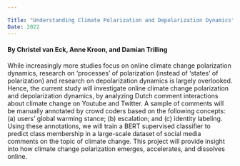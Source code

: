 ```yaml
---

Title: "Understanding Climate Polarization and Depolarization Dynamics"
Date: 2022
---
```


#### By Christel van Eck, Anne Kroon, and Damian Trilling

While increasingly more studies focus on online climate change polarization dynamics, research on ‘processes’ of polarization (instead of ‘states’ of polarization) and research on depolarization dynamics is largely overlooked. Hence, the current study will investigate online climate change polarization and depolarization dynamics, by analyzing Dutch comment interactions about climate change on Youtube and Twitter. A sample of comments will be manually annotated by crowd coders based on the following concepts: (a) users’ global warming stance; (b) escalation; and (c) identity labeling. Using these annotations, we will train a BERT supervised classifier to predict class membership in a large-scale dataset of social media comments on the topic of climate change. This project will provide insight into how climate change polarization emerges, accelerates, and dissolves online.



